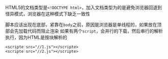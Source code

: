 HTML5的文档类型是`<!DOCTYPE html>`，加入文档类型为的是避免浏览器回退到怪异模式，浏览器在这种模式下缺乏一致性

脚本应该出现在底部，紧靠在`body`之前，原因是浏览器是单线程的，如果放在顶部会先加载代码而阻止渲染
如果有两个`script`，会并行的下载，然后串行的解析执行，因为HTML是按块解析的

```
<scripte src="//1.js"></scripte>
<scripte src="//2.js"></scripte>
```



